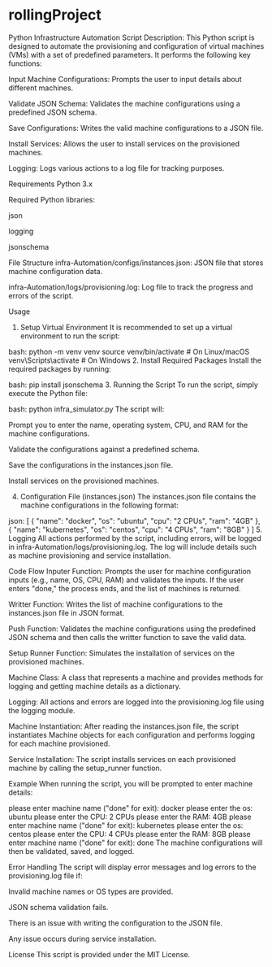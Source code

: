 # rollingProject
Python Infrastructure Automation Script
Description:
This Python script is designed to automate the provisioning and configuration of virtual machines (VMs) with a set of predefined parameters. It performs the following key functions:

Input Machine Configurations: Prompts the user to input details about different machines.

Validate JSON Schema: Validates the machine configurations using a predefined JSON schema.

Save Configurations: Writes the valid machine configurations to a JSON file.

Install Services: Allows the user to install services on the provisioned machines.

Logging: Logs various actions to a log file for tracking purposes.

Requirements
Python 3.x

Required Python libraries:

json

logging

jsonschema

File Structure
infra-Automation/configs/instances.json: JSON file that stores machine configuration data.

infra-Automation/logs/provisioning.log: Log file to track the progress and errors of the script.

Usage
1. Setup Virtual Environment
It is recommended to set up a virtual environment to run the script:

bash:
python -m venv venv
source venv/bin/activate  # On Linux/macOS
venv\Scripts\activate  # On Windows
2. Install Required Packages
Install the required packages by running:

bash:
pip install jsonschema
3. Running the Script
To run the script, simply execute the Python file:

bash:
python infra_simulator.py
The script will:

Prompt you to enter the name, operating system, CPU, and RAM for the machine configurations.

Validate the configurations against a predefined schema.

Save the configurations in the instances.json file.

Install services on the provisioned machines.

4. Configuration File (instances.json)
The instances.json file contains the machine configurations in the following format:

json:
[
  {
    "name": "docker",
    "os": "ubuntu",
    "cpu": "2 CPUs",
    "ram": "4GB"
  },
  {
    "name": "kubernetes",
    "os": "centos",
    "cpu": "4 CPUs",
    "ram": "8GB"
  }
]
5. Logging
All actions performed by the script, including errors, will be logged in infra-Automation/logs/provisioning.log. The log will include details such as machine provisioning and service installation.

Code Flow
Inputer Function: Prompts the user for machine configuration inputs (e.g., name, OS, CPU, RAM) and validates the inputs. If the user enters "done," the process ends, and the list of machines is returned.

Writter Function: Writes the list of machine configurations to the instances.json file in JSON format.

Push Function: Validates the machine configurations using the predefined JSON schema and then calls the writter function to save the valid data.

Setup Runner Function: Simulates the installation of services on the provisioned machines.

Machine Class: A class that represents a machine and provides methods for logging and getting machine details as a dictionary.

Logging: All actions and errors are logged into the provisioning.log file using the logging module.

Machine Instantiation: After reading the instances.json file, the script instantiates Machine objects for each configuration and performs logging for each machine provisioned.

Service Installation: The script installs services on each provisioned machine by calling the setup_runner function.

Example
When running the script, you will be prompted to enter machine details:


please enter machine name ("done" for exit): docker
please enter the os: ubuntu
please enter the CPU: 2 CPUs
please enter the RAM: 4GB
please enter machine name ("done" for exit): kubernetes
please enter the os: centos
please enter the CPU: 4 CPUs
please enter the RAM: 8GB
please enter machine name ("done" for exit): done
The machine configurations will then be validated, saved, and logged.

Error Handling
The script will display error messages and log errors to the provisioning.log file if:

Invalid machine names or OS types are provided.

JSON schema validation fails.

There is an issue with writing the configuration to the JSON file.

Any issue occurs during service installation.

License
This script is provided under the MIT License.